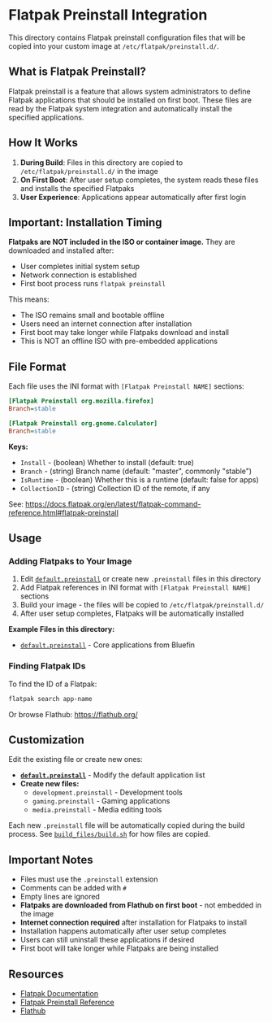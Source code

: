 # Flatpak Preinstall Integration

This directory contains Flatpak preinstall configuration files that will be copied into your custom image at `/etc/flatpak/preinstall.d/`.

## What is Flatpak Preinstall?

Flatpak preinstall is a feature that allows system administrators to define Flatpak applications that should be installed on first boot. These files are read by the Flatpak system integration and automatically install the specified applications.

## How It Works

1. **During Build**: Files in this directory are copied to `/etc/flatpak/preinstall.d/` in the image
2. **On First Boot**: After user setup completes, the system reads these files and installs the specified Flatpaks
3. **User Experience**: Applications appear automatically after first login

## Important: Installation Timing

**Flatpaks are NOT included in the ISO or container image.** They are downloaded and installed after:
- User completes initial system setup
- Network connection is established
- First boot process runs `flatpak preinstall`

This means:
- The ISO remains small and bootable offline
- Users need an internet connection after installation
- First boot may take longer while Flatpaks download and install
- This is NOT an offline ISO with pre-embedded applications

## File Format

Each file uses the INI format with `[Flatpak Preinstall NAME]` sections:

```ini
[Flatpak Preinstall org.mozilla.firefox]
Branch=stable

[Flatpak Preinstall org.gnome.Calculator]
Branch=stable
```

**Keys:**
- `Install` - (boolean) Whether to install (default: true)
- `Branch` - (string) Branch name (default: "master", commonly "stable")
- `IsRuntime` - (boolean) Whether this is a runtime (default: false for apps)
- `CollectionID` - (string) Collection ID of the remote, if any

See: https://docs.flatpak.org/en/latest/flatpak-command-reference.html#flatpak-preinstall

## Usage

### Adding Flatpaks to Your Image

1. Edit [`default.preinstall`](default.preinstall) or create new `.preinstall` files in this directory
2. Add Flatpak references in INI format with `[Flatpak Preinstall NAME]` sections
3. Build your image - the files will be copied to `/etc/flatpak/preinstall.d/`
4. After user setup completes, Flatpaks will be automatically installed

**Example Files in this directory:**
- [`default.preinstall`](default.preinstall) - Core applications from Bluefin

### Finding Flatpak IDs

To find the ID of a Flatpak:
```bash
flatpak search app-name
```

Or browse Flathub: https://flathub.org/

## Customization

Edit the existing file or create new ones:
- **[`default.preinstall`](default.preinstall)** - Modify the default application list
- **Create new files:**
  - `development.preinstall` - Development tools
  - `gaming.preinstall` - Gaming applications
  - `media.preinstall` - Media editing tools

Each new `.preinstall` file will be automatically copied during the build process. See [`build_files/build.sh`](../../build_files/build.sh) for how files are copied.

## Important Notes

- Files must use the `.preinstall` extension
- Comments can be added with `#`
- Empty lines are ignored
- **Flatpaks are downloaded from Flathub on first boot** - not embedded in the image
- **Internet connection required** after installation for Flatpaks to install
- Installation happens automatically after user setup completes
- Users can still uninstall these applications if desired
- First boot will take longer while Flatpaks are being installed

## Resources

- [Flatpak Documentation](https://docs.flatpak.org/)
- [Flatpak Preinstall Reference](https://docs.flatpak.org/en/latest/flatpak-command-reference.html#flatpak-preinstall)
- [Flathub](https://flathub.org/)
